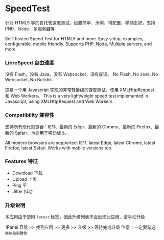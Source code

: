 # SpeedTest

针对 HTML5 等的自托管速度测试。设置简单、示例、可配置、移动友好。支持 PHP、Node、多服务器等

Self-hosted Speed Test for HTML5 and more. Easy setup, examples, configurable, mobile friendly. Supports PHP, Node,
Multiple servers, and more

### LibreSpeed 自由速度

没有 Flash，没有 Java，没有 Websocket，没有废话。
No Flash, No Java, No Websocket, No Bullshit.

这是一个用 Javascript 实现的非常轻量级的速度测试，使用 XMLHttpRequest 和 Web Workers。
This is a very lightweight speed test implemented in Javascript, using XMLHttpRequest and Web Workers.

### Compatibility 兼容性

支持所有现代浏览器：IE11、最新的 Edge、最新的 Chrome、最新的 Firefox、最新的 Safari。也适用于移动版本。

All modern browsers are supported: IE11, latest Edge, latest Chrome, latest Firefox, latest Safari. Works with mobile
versions too.

### Features 特征

+ Download 下载
+ Upload 上传
+ Ping 平
+ Jitter 抖动

### 升级说明

本应用由于使用 `latest` 标签，因此升级列表不会出现此应用，请手动升级

1Panel
容器 >> 找到应用 >> 更多 >> 升级 >> 等待完成升级
注意：一定要勾选 `强制拉取镜像`
